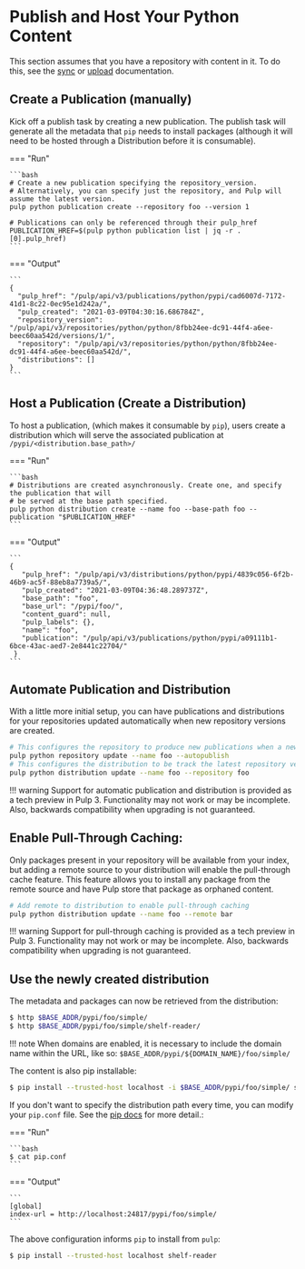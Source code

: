 # Publish and Host Your Python Content

This section assumes that you have a repository with content in it. To do this, see the
[sync](site:pulp_python/docs/user/guides/sync/) or [upload](site:pulp_python/docs/user/guides/upload/) documentation.

## Create a Publication (manually)

Kick off a publish task by creating a new publication. The publish task will generate all the
metadata that `pip` needs to install packages (although it will need to be hosted through a
Distribution before it is consumable).

=== "Run"

    ```bash
    # Create a new publication specifying the repository_version.
    # Alternatively, you can specify just the repository, and Pulp will assume the latest version.
    pulp python publication create --repository foo --version 1
    
    # Publications can only be referenced through their pulp_href
    PUBLICATION_HREF=$(pulp python publication list | jq -r .[0].pulp_href)
    ```

=== "Output"

    ```
    {
      "pulp_href": "/pulp/api/v3/publications/python/pypi/cad6007d-7172-41d1-8c22-0ec95e1d242a/",
      "pulp_created": "2021-03-09T04:30:16.686784Z",
      "repository_version": "/pulp/api/v3/repositories/python/python/8fbb24ee-dc91-44f4-a6ee-beec60aa542d/versions/1/",
      "repository": "/pulp/api/v3/repositories/python/python/8fbb24ee-dc91-44f4-a6ee-beec60aa542d/",
      "distributions": []
    }
    ```

## Host a Publication (Create a Distribution)

To host a publication, (which makes it consumable by `pip`), users create a distribution which
will serve the associated publication at `/pypi/<distribution.base_path>/`

=== "Run"

    ```bash
    # Distributions are created asynchronously. Create one, and specify the publication that will
    # be served at the base path specified.
    pulp python distribution create --name foo --base-path foo --publication "$PUBLICATION_HREF"
    ```

=== "Output"

    ```
    {
       "pulp_href": "/pulp/api/v3/distributions/python/pypi/4839c056-6f2b-46b9-ac5f-88eb8a7739a5/",
       "pulp_created": "2021-03-09T04:36:48.289737Z",
       "base_path": "foo",
       "base_url": "/pypi/foo/",
       "content_guard": null,
       "pulp_labels": {},
       "name": "foo",
       "publication": "/pulp/api/v3/publications/python/pypi/a09111b1-6bce-43ac-aed7-2e8441c22704/"
     }
    ```

## Automate Publication and Distribution

With a little more initial setup, you can have publications and distributions for your repositories
updated automatically when new repository versions are created.

```bash
# This configures the repository to produce new publications when a new version is created
pulp python repository update --name foo --autopublish
# This configures the distribution to be track the latest repository version for a given repository
pulp python distribution update --name foo --repository foo
```

!!! warning
    Support for automatic publication and distribution is provided as a tech preview in Pulp 3.
    Functionality may not work or may be incomplete. Also, backwards compatibility when upgrading
    is not guaranteed.

## Enable Pull-Through Caching:

Only packages present in your repository will be available from your index, but adding a remote source to
your distribution will enable the pull-through cache feature. This feature allows you to install any package
from the remote source and have Pulp store that package as orphaned content.

```bash
# Add remote to distribution to enable pull-through caching
pulp python distribution update --name foo --remote bar
```

!!! warning
    Support for pull-through caching is provided as a tech preview in Pulp 3.
    Functionality may not work or may be incomplete. Also, backwards compatibility when upgrading
    is not guaranteed.

## Use the newly created distribution

The metadata and packages can now be retrieved from the distribution:

```bash
$ http $BASE_ADDR/pypi/foo/simple/
$ http $BASE_ADDR/pypi/foo/simple/shelf-reader/
```

!!! note
    When domains are enabled, it is necessary to include the domain name within the URL, like so:
    `$BASE_ADDR/pypi/${DOMAIN_NAME}/foo/simple/`

The content is also pip installable:

```bash
$ pip install --trusted-host localhost -i $BASE_ADDR/pypi/foo/simple/ shelf-reader
```

If you don't want to specify the distribution path every time, you can modify your `pip.conf`
file. See the [pip docs](https://pip.pypa.io/en/stable/user_guide/#configuration) for more
detail.:

=== "Run"

    ```bash
    $ cat pip.conf
    ```

=== "Output"

    ```
    [global]
    index-url = http://localhost:24817/pypi/foo/simple/
    ```

The above configuration informs `pip` to install from `pulp`:

```bash
$ pip install --trusted-host localhost shelf-reader
```
